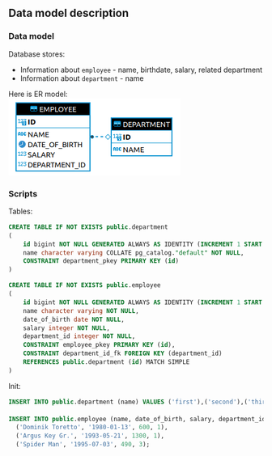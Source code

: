 ## Data model description

### Data model

Database stores:
* Information about `employee` - name, birthdate, salary, related department
* Information about `department` - name

Here is ER model:  
![Cant load](./resources/ER_model.png "ER model")  

### Scripts

Tables:  

```sql
CREATE TABLE IF NOT EXISTS public.department
(
    id bigint NOT NULL GENERATED ALWAYS AS IDENTITY (INCREMENT 1 START 1 MINVALUE 1),
    name character varying COLLATE pg_catalog."default" NOT NULL,
    CONSTRAINT department_pkey PRIMARY KEY (id)
)
```

```sql
CREATE TABLE IF NOT EXISTS public.employee
(
    id bigint NOT NULL GENERATED ALWAYS AS IDENTITY (INCREMENT 1 START 1 MINVALUE 1),
    name character varying NOT NULL,
    date_of_birth date NOT NULL,
    salary integer NOT NULL,
    department_id integer NOT NULL,
    CONSTRAINT employee_pkey PRIMARY KEY (id),
    CONSTRAINT department_id_fk FOREIGN KEY (department_id)
    REFERENCES public.department (id) MATCH SIMPLE
)
```

Init:  

```sql
INSERT INTO public.department (name) VALUES ('first'),('second'),('third');

INSERT INTO public.employee (name, date_of_birth, salary, department_id) VALUES
  ('Dominik Toretto', '1980-01-13', 600, 1),
  ('Argus Key Gr.', '1993-05-21', 1300, 1),
  ('Spider Man', '1995-07-03', 490, 3);
```




